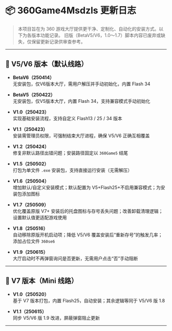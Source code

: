 # 📦 360Game4Msdzls 更新日志

> 本项目旨在为 360 游戏大厅提供更干净、定制化、自动化的安装方式。以下为各版本功能记录。
> 旧版（BetaV5/V6，1.0～1.7）脚本内容已废弃或缺失，仅保留更新记录供审查参考。

---

## 🧩 V5/V6 版本（默认线路）

- **BetaV6（250414）**  
  无安装包，仅V6版本大厅，需用户解压并手动初始化，内置 Flash 34

- **BetaV5（250422）**  
  无安装包，仅V5版本大厅，内置 Flash 34，支持兼容模式手动初始化

- **V1.0（250423）**  
  实现基础安装流程，支持自定义 Flash13 / 25 / 34 版本

- **V1.1（250423）**  
  安装需管理员权限，可强制结束大厅进程，确保 V5/V6 正确互相覆盖

- **V1.2（250424）**  
  修复非默认路径出错问题；安装路径固定以 `360Game5` 结尾

- **V1.5（250502）**  
  打包为单文件 `.exe` 安装包，支持直接运行安装（无需解压）

- **V1.6（250504）**  
  增加默认/自定义安装模式；默认配置为 V5+Flash25+不启用兼容模式；为安装包添加图标

- **V1.7（250509）**  
  优化覆盖原版 V7+ 安装后的托盘图标与存号丢失问题；改善卸载清理逻辑；设置默认值更适配游戏使用

- **V1.8（250516）**  
  自动移除原版开机启动项；降低 V5/V6 覆盖安装后“重新存号”的触发几率；添加占位文件 `360se6`

- **V1.9（250615）**  
  大厅启动时不再弹窗询问是否更新，无需用户点击“否”手动阻断

---

## 🧪 V7 版本（Mini 线路）

- **V1.0（250520）**  
  基于 V7 版本打包，内置 Flash25，自动安装；其余逻辑等同于 V5/V6 版 1.8

- **V1.1（250615）**  
  同步 V5/V6 版 1.9 改进，屏蔽弹窗阻止更新

---
